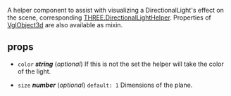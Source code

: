 A helper component to assist with visualizing a DirectionalLight's effect on the scene, corresponding [THREE.DirectionalLightHelper](https://threejs.org/docs/index.html#api/helpers/DirectionalLightHelper). Properties of [VglObject3d](vgl-object3d) are also available as mixin. 



## props 
- `color` ***string*** (*optional*) 
If this is not the set the helper will take the color of the light. 

- `size` ***number*** (*optional*) `default: 1` 
Dimensions of the plane. 



